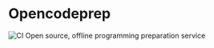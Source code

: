 # Opencodeprep
![CI](https://github.com/doleckijakub/opencodeprep/actions/workflows/build.yml/badge.svg)
Open source, offline programming preparation service
